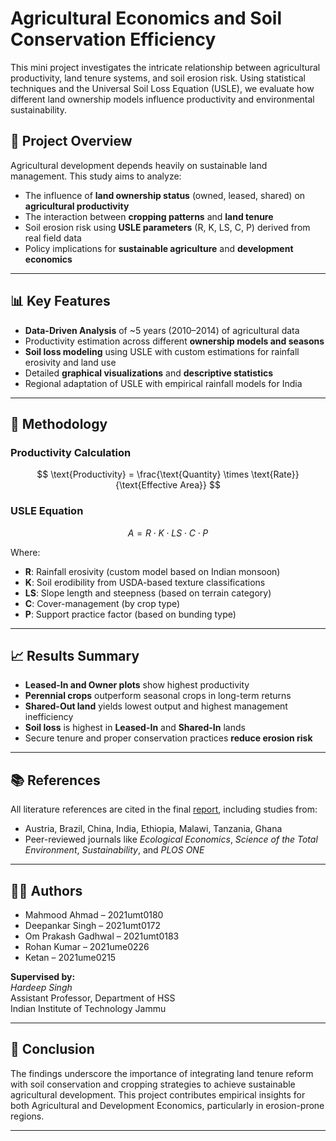 # Agricultural Economics and Soil Conservation Efficiency

This mini project investigates the intricate relationship between agricultural productivity, land tenure systems, and soil erosion risk. Using statistical techniques and the Universal Soil Loss Equation (USLE), we evaluate how different land ownership models influence productivity and environmental sustainability.

## 📌 Project Overview

Agricultural development depends heavily on sustainable land management. This study aims to analyze:

- The influence of **land ownership status** (owned, leased, shared) on **agricultural productivity**
- The interaction between **cropping patterns** and **land tenure** 
- Soil erosion risk using **USLE parameters** (R, K, LS, C, P) derived from real field data
- Policy implications for **sustainable agriculture** and **development economics**

---

## 📊 Key Features

- **Data-Driven Analysis** of ~5 years (2010–2014) of agricultural data
- Productivity estimation across different **ownership models and seasons**
- **Soil loss modeling** using USLE with custom estimations for rainfall erosivity and land use
- Detailed **graphical visualizations** and **descriptive statistics**
- Regional adaptation of USLE with empirical rainfall models for India

---

## 🧮 Methodology

### Productivity Calculation
$$
\text{Productivity} = \frac{\text{Quantity} \times \text{Rate}}{\text{Effective Area}}
$$

### USLE Equation
$$
A = R \cdot K \cdot LS \cdot C \cdot P
$$

Where:
- **R**: Rainfall erosivity (custom model based on Indian monsoon)
- **K**: Soil erodibility from USDA-based texture classifications
- **LS**: Slope length and steepness (based on terrain category)
- **C**: Cover-management (by crop type)
- **P**: Support practice factor (based on bunding type)

---

## 📈 Results Summary

- **Leased-In and Owner plots** show highest productivity
- **Perennial crops** outperform seasonal crops in long-term returns
- **Shared-Out land** yields lowest output and highest management inefficiency
- **Soil loss** is highest in **Leased-In** and **Shared-In** lands
- Secure tenure and proper conservation practices **reduce erosion risk**

---

## 📚 References

All literature references are cited in the final [report](./Mini_project-final-report.pdf), including studies from:
- Austria, Brazil, China, India, Ethiopia, Malawi, Tanzania, Ghana
- Peer-reviewed journals like *Ecological Economics*, *Science of the Total Environment*, *Sustainability*, and *PLOS ONE*

---

## 👨‍💼 Authors

- Mahmood Ahmad – 2021umt0180  
- Deepankar Singh – 2021umt0172  
- Om Prakash Gadhwal – 2021umt0183  
- Rohan Kumar – 2021ume0226  
- Ketan – 2021ume0215

**Supervised by:**  
*Hardeep Singh*  
Assistant Professor, Department of HSS  
Indian Institute of Technology Jammu

---

## 🏁 Conclusion

The findings underscore the importance of integrating land tenure reform with soil conservation and cropping strategies to achieve sustainable agricultural development. This project contributes empirical insights for both Agricultural and Development Economics, particularly in erosion-prone regions.

---


